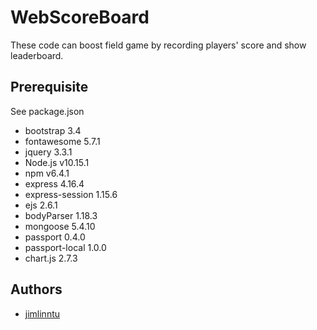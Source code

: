 # WebScoreBoard
These code can boost field game by recording players' score and show leaderboard.

## Prerequisite
See package.json
* bootstrap 3.4
* fontawesome 5.7.1
* jquery 3.3.1
* Node.js v10.15.1
* npm v6.4.1
* express 4.16.4
* express-session 1.15.6
* ejs 2.6.1
* bodyParser 1.18.3
* mongoose 5.4.10
* passport 0.4.0
* passport-local 1.0.0
* chart.js 2.7.3

## Authors
* [jimlinntu](https://github.com/jimlinntu)